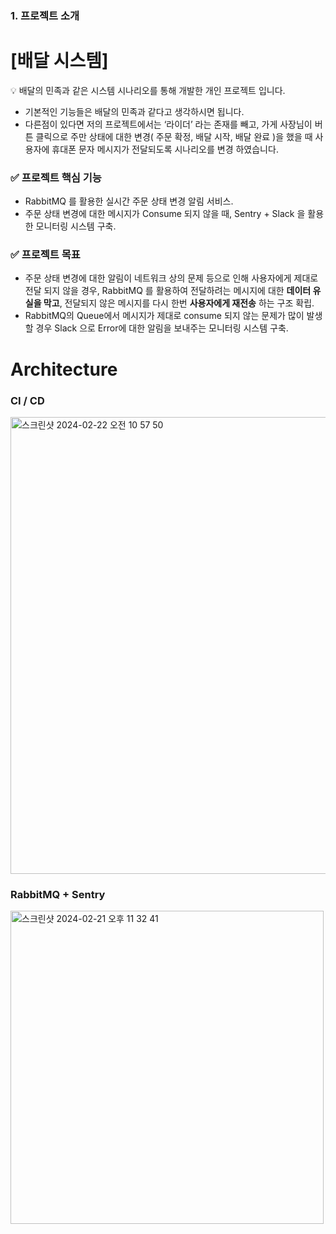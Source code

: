 ### 1. 프로젝트 소개
# [배달 시스템]
<aside>
💡 배달의 민족과 같은 시스템 시나리오를 통해 개발한 개인 프로젝트 입니다.

- 기본적인 기능들은 배달의 민족과 같다고 생각하시면 됩니다.
- 다른점이 있다면 저의 프로젝트에서는 ‘라이더’ 라는 존재를 빼고, 가게 사장님이 버튼 클릭으로 주만 상태에 대한 변경( 주문 확정, 배달 시작, 배달 완료 )을 했을 때 사용자에 휴대폰 문자 메시지가 전달되도록 시나리오를 변경 하였습니다.

### ✅ 프로젝트 핵심 기능

- RabbitMQ 를 활용한 실시간 주문 상태 변경 알림 서비스.
- 주문 상태 변경에 대한 메시지가 Consume 되지 않을 때, Sentry + Slack 을 활용한 모니터링 시스템 구축.

### ✅ 프로젝트 목표

- 주문 상태 변경에 대한 알림이 네트워크 상의 문제 등으로 인해 사용자에게 제대로 전달 되지 않을 경우, RabbitMQ 를 활용하여 전달하려는 메시지에 대한 **데이터 유실을 막고**, 전달되지 않은 메시지를 다시 한번 **사용자에게 재전송** 하는 구조 확립.
- RabbitMQ의 Queue에서 메시지가 제대로 consume 되지 않는 문제가 많이 발생할 경우 Slack 으로 Error에 대한 알림을 보내주는 모니터링 시스템 구축.
</aside>


# Architecture
### CI / CD
<img width="731" alt="스크린샷 2024-02-22 오전 10 57 50" src="https://github.com/jwodn123/delivery/assets/68779402/3ed93060-9f63-4552-a3db-0d7a46e0389d">

### RabbitMQ + Sentry
<img width="501" alt="스크린샷 2024-02-21 오후 11 32 41" src="https://github.com/jwodn123/delivery/assets/68779402/213cb439-7190-40bf-93ff-8016fe9f7567">
